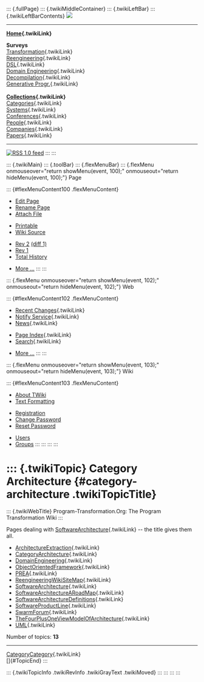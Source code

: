 ::: {.fullPage}
::: {.twikiMiddleContainer}
::: {.twikiLeftBar}
::: {.twikiLeftBarContents}
![](../pub/transformation.gif)

------------------------------------------------------------------------

**[Home](WebHome){.twikiLink}**

**Surveys**\
[Transformation](ProgramTransformation){.twikiLink}\
[Reengineering](ReengineeringWiki){.twikiLink}\
[DSL](DomainSpecificLanguages){.twikiLink}\
[Domain Engineering](DomainEngineering){.twikiLink}\
[Decompilation](DeCompilation){.twikiLink}\
[Generative Progr.](GenerativeProgrammingWiki){.twikiLink}\
\
**[Collections](CategoryCollection){.twikiLink}**\
[Categories](CategoryCategory){.twikiLink}\
[Systems](TransformationSystems){.twikiLink}\
[Conferences](TransformationConferences){.twikiLink}\
[People](TransformationPeople){.twikiLink}\
[Companies](TransformationCompanies){.twikiLink}\
[Papers](CategoryPaper){.twikiLink}

------------------------------------------------------------------------

[![](../pub/rss.gif "RSS 1.0 feed")](WebRss@skin=rss)
:::
:::

::: {.twikiMain}
::: {.toolBar}
::: {.flexMenuBar}
::: {.flexMenu onmouseover="return showMenu(event, 100);" onmouseout="return hideMenu(event, 100);"}
Page

::: {#flexMenuContent100 .flexMenuContent}
-   [Edit
    Page](http://www.program-transformation.org/edit/Transform/CategoryArchitecture?t=1536826287)
-   [Rename
    Page](http://www.program-transformation.org/rename/Transform/CategoryArchitecture)
-   [Attach
    File](http://www.program-transformation.org/attach/Transform/CategoryArchitecture)

<!-- -->

-   [Printable](http://www.program-transformation.org/view/Transform/CategoryArchitecture?skin=print.pattern)
-   [Wiki
    Source](http://www.program-transformation.org/view/Transform/CategoryArchitecture?skin=text&raw=on&contenttype=text/plain)

<!-- -->

-   [Rev
    2](http://www.program-transformation.org/view/Transform/CategoryArchitecture?rev=1.2)
    [(diff 1)](http://www.program-transformation.org/rdiff/Transform/CategoryArchitecture?rev1=1.2&rev2=1.1)
-   [Rev
    1](http://www.program-transformation.org/view/Transform/CategoryArchitecture?rev=1.1)
-   [Total
    History](http://www.program-transformation.org/rdiff/Transform/CategoryArchitecture)

<!-- -->

-   [More
    \...](http://www.program-transformation.org/oops/Transform/CategoryArchitecture?template=oopsmore&param1=1.2&param2=1.2)
:::
:::

::: {.flexMenu onmouseover="return showMenu(event, 102);" onmouseout="return hideMenu(event, 102);"}
Web

::: {#flexMenuContent102 .flexMenuContent}
-   [Recent Changes](WebChanges){.twikiLink}
-   [Notify Service](WebNotify){.twikiLink}
-   [News](WebNews){.twikiLink}

<!-- -->

-   [Page Index](WebIndex){.twikiLink}
-   [Search](WebSearch){.twikiLink}

<!-- -->

-   [More
    \...](http://www.program-transformation.org/oops/Transform/CategoryArchitecture?template=oopsmore&param1=1.2&param2=1.2)
:::
:::

::: {.flexMenu onmouseover="return showMenu(event, 103);" onmouseout="return hideMenu(event, 103);"}
Wiki

::: {#flexMenuContent103 .flexMenuContent}
-   [About
    TWiki](http://www.program-transformation.org/view/TWiki/WebHome)
-   [Text
    Formatting](http://www.program-transformation.org/view/TWiki/TextFormattingRules)

<!-- -->

-   [Registration](http://www.program-transformation.org/view/TWiki/TWikiRegistration)
-   [Change
    Password](http://www.program-transformation.org/view/TWiki/ChangePassword)
-   [Reset
    Password](http://www.program-transformation.org/view/TWiki/ResetPassword)

<!-- -->

-   [Users](http://www.program-transformation.org/view/Main/TWikiUsers)
-   [Groups](http://www.program-transformation.org/view/Main/TWikiGroups)
:::
:::
:::
:::

::: {.twikiTopic}
Category Architecture {#category-architecture .twikiTopicTitle}
=====================

::: {.twikiWebTitle}
Program-Transformation.Org: The Program Transformation Wiki
:::

Pages dealing with
[SoftwareArchitecture](SoftwareArchitecture){.twikiLink} \-- the title
gives them all.

-   [ArchitectureExtraction](ArchitectureExtraction){.twikiLink}
-   [CategoryArchitecture](CategoryArchitecture){.twikiLink}
-   [DomainEngineering](DomainEngineering){.twikiLink}
-   [ObjectOrientedFramework](ObjectOrientedFramework){.twikiLink}
-   [PREA](PREA){.twikiLink}
-   [ReengineeringWikiSiteMap](ReengineeringWikiSiteMap){.twikiLink}
-   [SoftwareArchitecture](SoftwareArchitecture){.twikiLink}
-   [SoftwareArchitectureARoadMap](SoftwareArchitectureARoadMap){.twikiLink}
-   [SoftwareArchitectureDefinitions](SoftwareArchitectureDefinitions){.twikiLink}
-   [SoftwareProductLine](SoftwareProductLine){.twikiLink}
-   [SwarmForum](SwarmForum){.twikiLink}
-   [TheFourPlusOneViewModelOfArchitecture](TheFourPlusOneViewModelOfArchitecture){.twikiLink}
-   [UML](UML){.twikiLink}

Number of topics: **13**

------------------------------------------------------------------------

[CategoryCategory](CategoryCategory){.twikiLink}\
[]{#TopicEnd}
:::

::: {.twikiTopicInfo .twikiRevInfo .twikiGrayText .twikiMoved}
:::
:::
:::
:::
